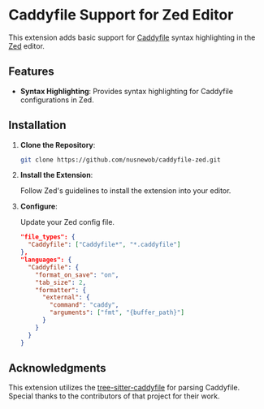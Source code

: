 # Caddyfile Support for Zed Editor

This extension adds basic support for [Caddyfile](https://caddyserver.com/docs/caddyfile) syntax highlighting in the [Zed](https://zed.dev/) editor.

## Features

- **Syntax Highlighting**: Provides syntax highlighting for Caddyfile configurations in Zed.

## Installation

1. **Clone the Repository**:

   ```bash
   git clone https://github.com/nusnewob/caddyfile-zed.git
   ```

2. **Install the Extension**:

   Follow Zed's guidelines to install the extension into your editor.

3. **Configure**:

   Update your Zed config file.

   ```json
   "file_types": {
     "Caddyfile": ["Caddyfile*", "*.caddyfile"]
   },
   "languages": {
     "Caddyfile": {
       "format_on_save": "on",
       "tab_size": 2,
       "formatter": {
         "external": {
           "command": "caddy",
           "arguments": ["fmt", "{buffer_path}"]
         }
       }
     }
   }
   ```

   <!--
   # TODO: LSP liniting doesn't work
   ```json
    "lsp": {
      "caddyfile": {
        "language_servers": ["caddy"]
        "code_actions_on_format": {
          "external": {
            "command": "caddy",
            "arguments": ["validate", "--config", "{buffer_path}"]
          }
        }
      }
   }
   ```
   -->

## Acknowledgments

This extension utilizes the [tree-sitter-caddyfile](https://github.com/matthewpi/tree-sitter-caddyfile) for parsing Caddyfile. Special thanks to the contributors of that project for their work.
